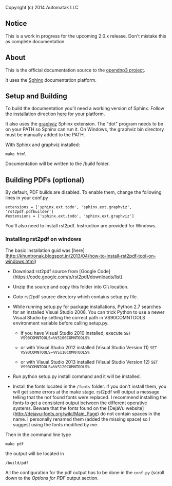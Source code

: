 Copyright (c) 2014 Automatak LLC


## Notice

This is a work in progress for the upcoming 2.0.x  release. Don't mistake this as complete documentation.


## About

This is the official documentation source to the [opendnp3 project](www.automatak.com/opendnp3).

It uses the [Sphinx](http://sphinx-doc.org/) documentation platform.

## Setup and Building

To build the documentation you'll need a working version of Sphinx. Follow the installation direction [here](http://sphinx-doc.org/latest/install.html) for your platform.

It also uses the [graphviz](http://www.graphviz.org/) Sphinx extension. The "dot" program needs to be on your PATH so Sphinx can run it. 
On Windows, the graphviz bin directory must be manually added to the PATH.

With Sphinx and graphviz installed:
		
```
make html
```
		
Documentation will be written to the /build folder.

## Building PDFs (optional)

By default, PDF builds are disabled. To enable them, change the following lines in your conf.py

```
extensions = ['sphinx.ext.todo', 'sphinx.ext.graphviz',  'rst2pdf.pdfbuilder']
#extensions = ['sphinx.ext.todo', 'sphinx.ext.graphviz']
```

You'll also need to install rst2pdf. Instruction are provided for Windows.

### Installing rst2pdf on windows
The basic installation guid was [here] (http://khuntronak.blogspot.in/2013/04/how-to-install-rst2pdf-tool-on-windows.html)

* Download rst2pdf source from [Google Code] (https://code.google.com/p/rst2pdf/downloads/list)

* Unzip the source and copy this folder into C:\ location.

* Goto rst2pdf source directory which contains setup.py file.

* While running setup.py for package installations, Python 2.7 searches for an installed Visual Studio 2008. You can trick Python to use a newer Visual Studio by setting the correct path in VS90COMNTOOLS environment variable before calling setup.py.
	- If you have Visual Studio 2010 installed, execute
		`SET VS90COMNTOOLS=%VS100COMNTOOLS%`
		
	- or with Visual Studio 2012 installed (Visual Studio Version 11)
		`SET VS90COMNTOOLS=%VS110COMNTOOLS%`
		
	- or with Visual Studio 2013 installed (Visual Studio Version 12)
		`SET VS90COMNTOOLS=%VS120COMNTOOLS%`
		
* Run python setup.py install command and it will be installed. 

* Install the fonts located in the `/fonts` folder. If you don't install them, you will get some errors at the make stage. rst2pdf will output a message telling that the not found fonts were replaced. I recommend installing the fonts to get a consistent output between the different operative systems. Beware that the fonts found on  the [DejaVu website] (http://dejavu-fonts.org/wiki/Main_Page) do not contain spaces in the name. I personally renamed them (added the missing space) so I suggest using the fonts modified by me.

Then in the command line type

```
make pdf
```

the output will be located in 

```
/build/pdf
```

All the configuration for the pdf output has to be done in the `conf.py` (scroll down to the *Options for PDF* output section.
